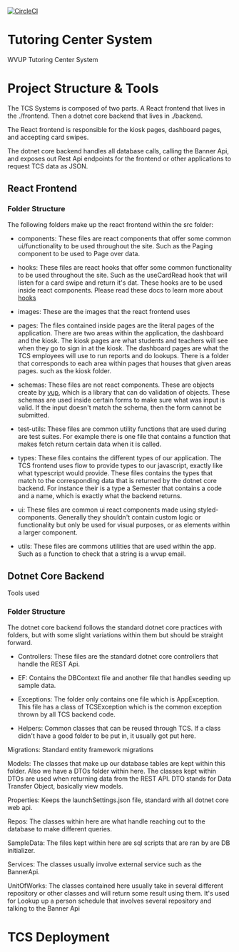 [![CircleCI](https://circleci.com/gh/LeviButcher/wvup-tcs/tree/master.svg?style=svg)](https://circleci.com/gh/LeviButcher/wvup-tcs/tree/master)

# Tutoring Center System

WVUP Tutoring Center System

# Project Structure & Tools

The TCS Systems is composed of two parts. A React frontend that lives in the ./frontend. Then a dotnet core backend that lives in ./backend.

The React frontend is responsible for the kiosk pages, dashboard pages, and accepting card swipes.

The dotnet core backend handles all database calls, calling the Banner Api, and exposes out Rest Api endpoints for the frontend or other applications to request TCS data as JSON.

## React Frontend

<!-- The React frontend was scaffolded using Create-React-App. Create-React-App gives a base react application set up that doesn't involve having to mess with babel or any other javascript bundler/transpiler.

The React frontend uses several different tools to improve the development experience while working with react. It is recommended to use VSCode to edit the react frontend. It is able to take advantages of all the tools that it uses.

The react frontend uses the following tools: -->

### Folder Structure

The following folders make up the react frontend within the src folder:

- components: These files are react components that offer some common ui/functionality to be used throughout the site. Such as the Paging component to be used to Page over data.

- hooks: These files are react hooks that offer some common functionality to be used throughout the site. Such as the useCardRead hook that will listen for a card swipe and return it's dat. These hooks are to be used inside react components. Please read these docs to learn more about [hooks](https://reactjs.org/docs/hooks-intro.html)

- images: These are the images that the react frontend uses

- pages: The files contained inside pages are the literal pages of the application. There are two areas within the application, the dashboard and the kiosk. The kiosk pages are what students and teachers will see when they go to sign in at the kiosk. The dashboard pages are what the TCS employees will use to run reports and do lookups. There is a folder that corresponds to each area within pages that houses that given areas pages. such as the kiosk folder.

- schemas: These files are not react components. These are objects create by [yup](https://github.com/jquense/yup), which is a library that can do validation of objects. These schemas are used inside certain forms to make sure what was input is valid. If the input doesn't match the schema, then the form cannot be submitted.

- test-utils: These files are common utility functions that are used during are test suites. For example there is one file that contains a function that makes fetch return certain data when it is called.

- types: These files contains the different types of our application. The TCS frontend uses flow to provide types to our javascript, exactly like what typescript would provide. These files contains the types that match to the corresponding data that is returned by the dotnet core backend. For instance their is a type a Semester that contains a code and a name, which is exactly what the backend returns.

- ui: These files are common ui react components made using styled-components. Generally they shouldn't contain custom logic or functionality but only be used for visual purposes, or as elements within a larger component.

- utils: These files are commons utilities that are used within the app. Such as a function to check that a string is a wvup email.

## Dotnet Core Backend

Tools used

### Folder Structure

The dotnet core backend follows the standard dotnet core practices with folders, but with some slight variations within them but should be straight forward.

- Controllers: These files are the standard dotnet core controllers that handle the REST Api.

- EF: Contains the DBContext file and another file that handles seeding up sample data.

- Exceptions: The folder only contains one file which is AppException. This file has a class of TCSException which is the common exception thrown by all TCS backend code.

- Helpers: Common classes that can be reused through TCS. If a class didn't have a good folder to be put in, it usually got put here.

Migrations: Standard entity framework migrations

Models: The classes that make up our database tables are kept within this folder. Also we have a DTOs folder within here. The classes kept within DTOs are used when returning data from the REST API. DTO stands for Data Transfer Object, basically view models.

Properties: Keeps the launchSettings.json file, standard with all dotnet core web api.

Repos: The classes within here are what handle reaching out to the database to make different queries.

SampleData: The files kept within here are sql scripts that are ran by are DB initializer.

Services: The classes usually involve external service such as the BannerApi.

UnitOfWorks: The classes contained here usually take in several different repository or other classes and will return some result using them. It's used for Lookup up a person schedule that involves several repository and talking to the Banner Api

# TCS Deployment
